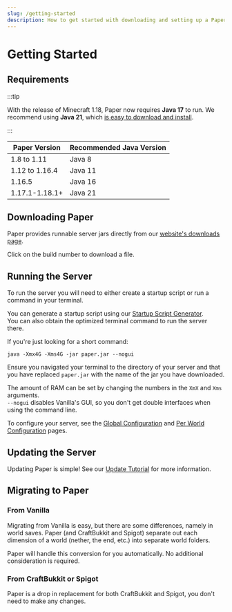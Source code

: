 ```yaml
---
slug: /getting-started
description: How to get started with downloading and setting up a Paper server.
---
```


# Getting Started

## Requirements

:::tip

With the release of Minecraft 1.18, Paper now requires **Java 17** to run. We recommend using **Java 21**, which [is easy to download and install](/misc/java-install).

:::

| Paper Version  | Recommended Java Version |
|----------------|--------------------------|
| 1.8 to 1.11    | Java 8                   |
| 1.12 to 1.16.4 | Java 11                  |
| 1.16.5         | Java 16                  |
| 1.17.1-1.18.1+ | Java 21                  |

## Downloading Paper

Paper provides runnable server jars directly from our
[website's downloads page](https://papermc.io/downloads).

Click on the build number to download a file.

## Running the Server

To run the server you will need to either create a startup script
or run a command in your terminal.

You can generate a startup script using our [Startup Script Generator](/misc/tools/start-script-gen).  
You can also obtain the optimized terminal command to run the server there.

If you're just looking for a short command:
```
java -Xmx4G -Xms4G -jar paper.jar --nogui
```
Ensure you navigated your terminal to the directory of your server
and that you have replaced `paper.jar` with the name of the jar you have downloaded.

The amount of RAM can be set by changing the numbers in the `XmX` and `Xms` arguments.  
`--nogui` disables Vanilla's GUI, so you don't get double interfaces when using the command line.

To configure your server, see the [Global Configuration](../reference/configuration/global-configuration.mdx) and
[Per World Configuration](../reference/configuration/world-configuration.mdx) pages.

## Updating the Server

Updating Paper is simple! See our [Update Tutorial](../how-to/update.md) for more information.

## Migrating to Paper

### From Vanilla

Migrating from Vanilla is easy, but there are some differences, namely in world saves. Paper (and
CraftBukkit and Spigot) separate out each dimension of a world (nether, the end, etc.) into separate
world folders.

Paper will handle this conversion for you automatically. No additional consideration is required.

### From CraftBukkit or Spigot

Paper is a drop in replacement for both CraftBukkit and Spigot, you don't need to make any changes.
